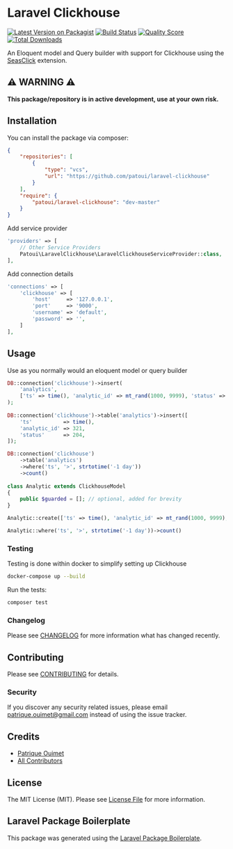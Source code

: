 # Laravel Clickhouse

[![Latest Version on Packagist](https://img.shields.io/packagist/v/patoui/laravel-clickhouse.svg?style=flat-square)](https://packagist.org/packages/patoui/laravel-clickhouse)
[![Build Status](https://img.shields.io/travis/patoui/laravel-clickhouse/master.svg?style=flat-square)](https://travis-ci.org/patoui/laravel-clickhouse)
[![Quality Score](https://img.shields.io/scrutinizer/g/patoui/laravel-clickhouse.svg?style=flat-square)](https://scrutinizer-ci.com/g/patoui/laravel-clickhouse)
[![Total Downloads](https://img.shields.io/packagist/dt/patoui/laravel-clickhouse.svg?style=flat-square)](https://packagist.org/packages/patoui/laravel-clickhouse)

An Eloquent model and Query builder with support for Clickhouse using the [SeasClick](https://github.com/seasx/seasclick) extension.

## ⚠️ WARNING ⚠️

**This package/repository is in active development, use at your own risk.**

## Installation

You can install the package via composer:

```json
{
    "repositories": [
        {
            "type": "vcs",
            "url": "https://github.com/patoui/laravel-clickhouse"
        }
    ],
    "require": {
        "patoui/laravel-clickhouse": "dev-master"
    }
}
```

Add service provider

``` php
'providers' => [
    // Other Service Providers
    Patoui\LaravelClickhouse\LaravelClickhouseServiceProvider::class,
],
```

Add connection details

```php
'connections' => [
    'clickhouse' => [
        'host'     => '127.0.0.1',
        'port'     => '9000',
        'username' => 'default',
        'password' => '',
    ]
],
```

## Usage

Use as you normally would an eloquent model or query builder

```php
DB::connection('clickhouse')->insert(
    'analytics',
    ['ts' => time(), 'analytic_id' => mt_rand(1000, 9999), 'status' => mt_rand(200, 599)]
);
        
DB::connection('clickhouse')->table('analytics')->insert([
    'ts'          => time(),
    'analytic_id' => 321,
    'status'      => 204,
]);

DB::connection('clickhouse')
    ->table('analytics')
    ->where('ts', '>', strtotime('-1 day'))
    ->count()
    
class Analytic extends ClickhouseModel
{
    public $guarded = []; // optional, added for brevity
}

Analytic::create(['ts' => time(), 'analytic_id' => mt_rand(1000, 9999), 'status' => mt_rand(200, 599)]);

Analytic::where('ts', '>', strtotime('-1 day'))->count()
```

### Testing

Testing is done within docker to simplify setting up Clickhouse

```bash
docker-compose up --build
```

Run the tests:

```bash
composer test
```

### Changelog

Please see [CHANGELOG](CHANGELOG.md) for more information what has changed recently.

## Contributing

Please see [CONTRIBUTING](CONTRIBUTING.md) for details.

### Security

If you discover any security related issues, please email patrique.ouimet@gmail.com instead of using the issue tracker.

## Credits

- [Patrique Ouimet](https://github.com/patoui)
- [All Contributors](../../contributors)

## License

The MIT License (MIT). Please see [License File](LICENSE.md) for more information.

## Laravel Package Boilerplate

This package was generated using the [Laravel Package Boilerplate](https://laravelpackageboilerplate.com).
